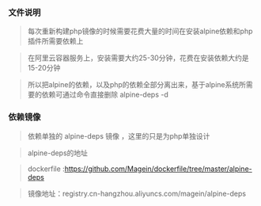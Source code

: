 ### 文件说明

   > 每次重新构建php镜像的时候需要花费大量的时间在安装alpine依赖和php插件所需要依赖上
   
   > 在阿里云容器服务上，安装需要大约25-30分钟，花费在安装依赖大约是15-20分钟
   
   > 所以把alpine的依赖，以及php的依赖全部分离出来，基于alpine系统所需要的依赖可通过命令直接删除 alpine-deps -d
   
### 依赖镜像

   > 依赖单独的 alpine-deps 镜像 ，这里的只是为php单独设计
   
   > alpine-deps的地址
    
   > dockerfile :https://github.com/Magein/dockerfile/tree/master/alpine-deps
   
   > 镜像地址：registry.cn-hangzhou.aliyuncs.com/magein/alpine-deps